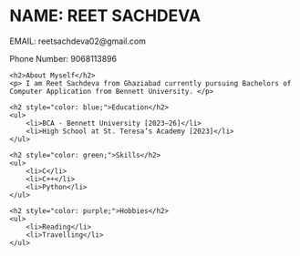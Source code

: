<!DOCTYPE html>
<html>
<head>
    <title>My Portfolio</title>
</head>
<body>
    <h1>NAME: REET SACHDEVA</h1>
    <p>EMAIL: reetsachdeva02@gmail.com</p>
    <p>Phone Number: 9068113896</p>

    <h2>About Myself</h2>
    <p> I am Reet Sachdeva from Ghaziabad currently pursuing Bachelors of Computer Application from Bennett University. </p>
    
    <h2 style="color: blue;">Education</h2>
    <ul>
        <li>BCA - Bennett University [2023–26]</li>
        <li>High School at St. Teresa’s Academy [2023]</li>
    </ul>

    <h2 style="color: green;">Skills</h2>
    <ul>
        <li>C</li>
        <li>C++</li>
        <li>Python</li>
    </ul>

    <h2 style="color: purple;">Hobbies</h2>
    <ul>
        <li>Reading</li>
        <li>Travelling</li>
    </ul>
</body>
</html>
